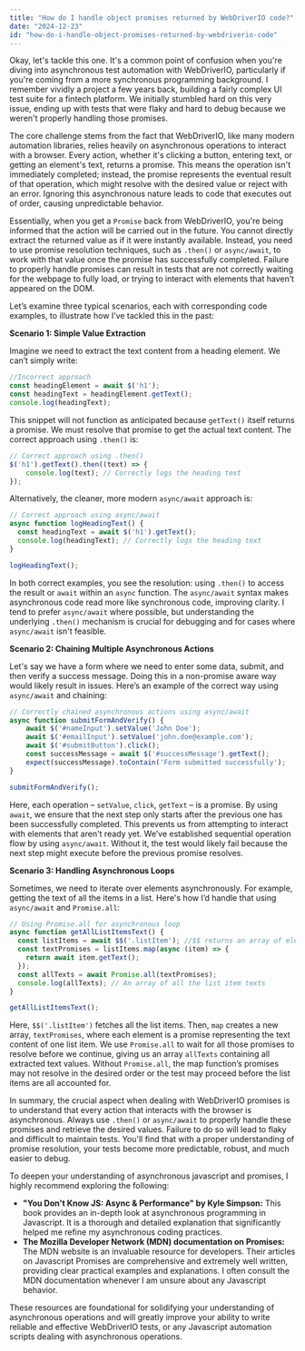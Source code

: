 ```yaml
---
title: "How do I handle object promises returned by WebDriverIO code?"
date: "2024-12-23"
id: "how-do-i-handle-object-promises-returned-by-webdriverio-code"
---
```


Okay, let's tackle this one. It's a common point of confusion when you're diving into asynchronous test automation with WebDriverIO, particularly if you're coming from a more synchronous programming background. I remember vividly a project a few years back, building a fairly complex UI test suite for a fintech platform. We initially stumbled hard on this very issue, ending up with tests that were flaky and hard to debug because we weren't properly handling those promises.

The core challenge stems from the fact that WebDriverIO, like many modern automation libraries, relies heavily on asynchronous operations to interact with a browser. Every action, whether it's clicking a button, entering text, or getting an element's text, returns a promise. This means the operation isn't immediately completed; instead, the promise represents the eventual result of that operation, which might resolve with the desired value or reject with an error. Ignoring this asynchronous nature leads to code that executes out of order, causing unpredictable behavior.

Essentially, when you get a `Promise` back from WebDriverIO, you're being informed that the action will be carried out in the future. You cannot directly extract the returned value as if it were instantly available. Instead, you need to use promise resolution techniques, such as `.then()` or `async/await`, to work with that value once the promise has successfully completed. Failure to properly handle promises can result in tests that are not correctly waiting for the webpage to fully load, or trying to interact with elements that haven’t appeared on the DOM.

Let’s examine three typical scenarios, each with corresponding code examples, to illustrate how I’ve tackled this in the past:

**Scenario 1: Simple Value Extraction**

Imagine we need to extract the text content from a heading element. We can’t simply write:

```javascript
//Incorrect approach
const headingElement = await $('h1');
const headingText = headingElement.getText();
console.log(headingText);
```

This snippet will not function as anticipated because `getText()` itself returns a promise. We must resolve that promise to get the actual text content. The correct approach using `.then()` is:

```javascript
// Correct approach using .then()
$('h1').getText().then((text) => {
    console.log(text); // Correctly logs the heading text
});

```

Alternatively, the cleaner, more modern `async/await` approach is:

```javascript
// Correct approach using async/await
async function logHeadingText() {
  const headingText = await $('h1').getText();
  console.log(headingText); // Correctly logs the heading text
}

logHeadingText();
```

In both correct examples, you see the resolution: using `.then()` to access the result or `await` within an `async` function. The `async/await` syntax makes asynchronous code read more like synchronous code, improving clarity. I tend to prefer `async/await` where possible, but understanding the underlying `.then()` mechanism is crucial for debugging and for cases where `async/await` isn't feasible.

**Scenario 2: Chaining Multiple Asynchronous Actions**

Let's say we have a form where we need to enter some data, submit, and then verify a success message. Doing this in a non-promise aware way would likely result in issues. Here’s an example of the correct way using `async/await` and chaining:

```javascript
// Correctly chained asynchronous actions using async/await
async function submitFormAndVerify() {
    await $('#nameInput').setValue('John Doe');
    await $('#emailInput').setValue('john.doe@example.com');
    await $('#submitButton').click();
    const successMessage = await $('#successMessage').getText();
    expect(successMessage).toContain('Form submitted successfully');
}

submitFormAndVerify();
```

Here, each operation – `setValue`, `click`, `getText` – is a promise. By using `await`, we ensure that the next step only starts after the previous one has been successfully completed. This prevents us from attempting to interact with elements that aren't ready yet. We’ve established sequential operation flow by using `async/await`. Without it, the test would likely fail because the next step might execute before the previous promise resolves.

**Scenario 3: Handling Asynchronous Loops**

Sometimes, we need to iterate over elements asynchronously. For example, getting the text of all the items in a list. Here's how I’d handle that using `async/await` and `Promise.all`:

```javascript
// Using Promise.all for asynchronous loop
async function getAllListItemsText() {
  const listItems = await $$('.listItem'); //$$ returns an array of elements.
  const textPromises = listItems.map(async (item) => {
    return await item.getText();
  });
  const allTexts = await Promise.all(textPromises);
  console.log(allTexts); // An array of all the list item texts
}

getAllListItemsText();
```

Here, `$$('.listItem')` fetches all the list items. Then, `map` creates a new array, `textPromises`, where each element is a promise representing the text content of one list item. We use `Promise.all` to wait for all those promises to resolve before we continue, giving us an array `allTexts` containing all extracted text values. Without `Promise.all`, the map function’s promises may not resolve in the desired order or the test may proceed before the list items are all accounted for.

In summary, the crucial aspect when dealing with WebDriverIO promises is to understand that every action that interacts with the browser is asynchronous. Always use `.then()` or `async/await` to properly handle these promises and retrieve the desired values. Failure to do so will lead to flaky and difficult to maintain tests. You'll find that with a proper understanding of promise resolution, your tests become more predictable, robust, and much easier to debug.

To deepen your understanding of asynchronous javascript and promises, I highly recommend exploring the following:

*   **"You Don't Know JS: Async & Performance" by Kyle Simpson:** This book provides an in-depth look at asynchronous programming in Javascript. It is a thorough and detailed explanation that significantly helped me refine my asynchronous coding practices.
*   **The Mozilla Developer Network (MDN) documentation on Promises:** The MDN website is an invaluable resource for developers. Their articles on Javascript Promises are comprehensive and extremely well written, providing clear practical examples and explanations. I often consult the MDN documentation whenever I am unsure about any Javascript behavior.

These resources are foundational for solidifying your understanding of asynchronous operations and will greatly improve your ability to write reliable and effective WebDriverIO tests, or any Javascript automation scripts dealing with asynchronous operations.
